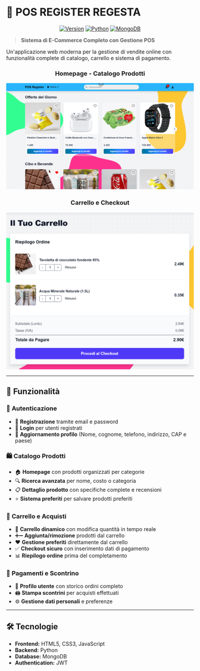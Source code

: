 # 🛒 POS REGISTER REGESTA
<div align="center">

[![Version](https://img.shields.io/badge/version-1.0.0-blue)]()
[![Python](https://img.shields.io/badge/python-3.8+-blue)]()
[![MongoDB](https://img.shields.io/badge/MongoDB-4.4+-green)]()

</div>

> **Sistema di E-Commerce Completo con Gestione POS**

Un'applicazione web moderna per la gestione di vendite online con funzionalità complete di catalogo, carrello e sistema di pagamento.

<div align="center">

### Homepage - Catalogo Prodotti
![Homepage](frontend/src/lib/assets/Screenshot1.png)

### Carrello e Checkout
![Cart](frontend/src/lib/assets/Screenshot2.png)

</div>

---

## 🚀 Funzionalità

### 🔐 **Autenticazione**
- 📧 **Registrazione** tramite email e password
- 🔑 **Login** per utenti registrati
- 👤 **Aggiornamento profilo** (Nome, cognome, telefono, indirizzo, CAP e paese)

### 🛍️ **Catalogo Prodotti**
- 🏠 **Homepage** con prodotti organizzati per categorie
- 🔍 **Ricerca avanzata** per nome, costo o categoria
- 📋 **Dettaglio prodotto** con specifiche complete e recensioni
- ⭐ **Sistema preferiti** per salvare prodotti preferiti

### 💸 **Carrello e Acquisti**
- 🎯 **Carrello dinamico** con modifica quantità in tempo reale
- ➕➖ **Aggiunta/rimozione** prodotti dal carrello
- ❤️ **Gestione preferiti** direttamente dal carrello
- ✅ **Checkout sicuro** con inserimento dati di pagamento
- 📊 **Riepilogo ordine** prima del completamento

### 🧾 **Pagamenti e Scontrino**
- 📄 **Profilo utente** con storico ordini completo
- 🖨️ **Stampa scontrini** per acquisti effettuati
- ⚙️ **Gestione dati personali** e preferenze

---

## 🛠️ Tecnologie

- **Frontend:** HTML5, CSS3, JavaScript
- **Backend:** Python
- **Database:** MongoDB
- **Authentication:** JWT




